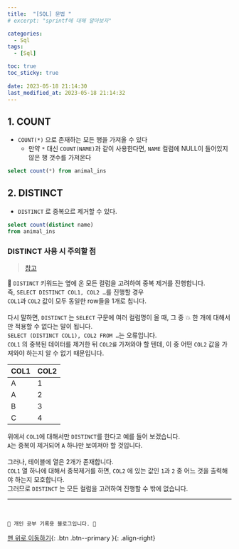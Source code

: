 ```yaml
---
title:  "[SQL] 문법 "
# excerpt: "sprintf에 대해 알아보자"

categories:
  - Sql
tags:
  - [Sql]

toc: true
toc_sticky: true
 
date: 2023-05-18 21:14:30
last_modified_at: 2023-05-18 21:14:32
---
```


## 1. COUNT
- `COUNT(*)` 으로 존재하는 모든 행을 가져올 수 있다
    - 만약 `*` 대신 `COUNT(NAME)`과 같이 사용한다면, `NAME` 컬럼에 NULL이 들어있지 않은 행 갯수를 가져온다

```sql
select count(*) from animal_ins
```


## 2. DISTINCT
- `DISTINCT` 로 중복으르 제거할 수 있다.

```sql
select count(distinct name)
from animal_ins
```

### DISTINCT 사용 시 주의할 점
> [참고](https://chanhuiseok.github.io/posts/db-4/)

🌟 `DISTINCT` 키워드는 옆에 온 모든 컬럼을 고려하여 중복 제거를 진행합니다.<br>
즉, `SELECT DISTINCT COL1, COL2 …`를 진행할 경우<br>
`COL1`과 `COL2` 값이 모두 동일한 row들을 1개로 칩니다.<br><br>
다시 말하면, `DISTINCT` 는 `SELECT` 구문에 여러 컬럼명이 올 때, 그 중 💥 한 개에 대해서만 적용할 수 없다는 말이 됩니다.<br>
`SELECT (DISTINCT COL1), COL2 FROM …`는 오류입니다.<br>
`COL1` 의 중복된 데이터를 제거한 뒤 `COL2를` 가져와야 할 텐데, 이 중 어떤 `COL2` 값을 가져와야 하는지 알 수 없기 때문입니다.<br>

|COL1|COL2|
|---|---|
|A|1|
|A|2|
|B|3|
|C|4|

위에서 `COL1`에 대해서만 `DISTINCT`를 한다고 예를 들어 보겠습니다.<br>
`A`는 중복이 제거되어 `A` 하나만 보여져야 할 것입니다.<br><br>
그러나, 테이블에 열은 2개가 존재합니다.<br>
`COL1` 열 하나에 대해서 중복제거를 하면, `COL2` 에 있는 값인 `1`과 `2` 중 어느 것을 출력해야 하는지 모호합니다.<br>
그러므로 `DISTINCT` 는 모든 컬럼을 고려하여 진행할 수 밖에 없습니다.<br>













***
<br>


    💛 개인 공부 기록용 블로그입니다. 👻

[맨 위로 이동하기](#){: .btn .btn--primary }{: .align-right}